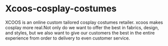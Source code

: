 # Xcoos-cosplay-costumes
XCOOS is an online custom tailored cosplay costumes retailer. xcoos makes cosplay more real.Not only do we want to offer the best in fabrics, design, and styles, but we also want to give our customers the best in the entire experience from order to delivery to even customer service.

